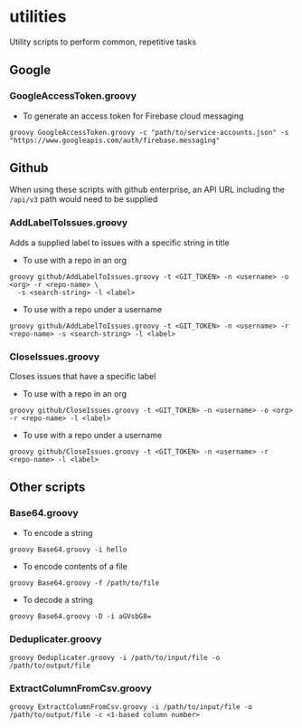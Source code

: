 # utilities
Utility scripts to perform common, repetitive tasks

## Google
### GoogleAccessToken.groovy
- To generate an access token for Firebase cloud messaging

```
groovy GoogleAccessToken.groovy -c "path/to/service-accounts.json" -s "https://www.googleapis.com/auth/firebase.messaging"
```


## Github
When using these scripts with github enterprise, an API URL including the `/api/v3` path would need to be supplied

### AddLabelToIssues.groovy
Adds a supplied label to issues with a specific string in title

- To use with a repo in an org
```shell
groovy github/AddLabelToIssues.groovy -t <GIT_TOKEN> -n <username> -o <org> -r <repo-name> \
  -s <search-string> -l <label>
```

- To use with a repo under a username
```shell
groovy github/AddLabelToIssues.groovy -t <GIT_TOKEN> -n <username> -r <repo-name> -s <search-string> -l <label>
```

### CloseIssues.groovy
Closes issues that have a specific label

- To use with a repo in an org
```shell
groovy github/CloseIssues.groovy -t <GIT_TOKEN> -n <username> -o <org> -r <repo-name> -l <label>
```

- To use with a repo under a username
```shell
groovy github/CloseIssues.groovy -t <GIT_TOKEN> -n <username> -r <repo-name> -l <label>
```

## Other scripts
### Base64.groovy
- To encode a string
```
groovy Base64.groovy -i hello
```

- To encode contents of a file
```
groovy Base64.groovy -f /path/to/file
```

- To decode a string
```
groovy Base64.groovy -D -i aGVsbG8=
```

### Deduplicater.groovy
```
groovy Deduplicater.groovy -i /path/to/input/file -o /path/to/output/file
```

### ExtractColumnFromCsv.groovy
```
groovy ExtractColumnFromCsv.groovy -i /path/to/input/file -o /path/to/output/file -c <1-based column number>
```